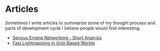# Articles

Sometimes I write articles to summarize some of my thought process and parts of development cycle I believe people would find interesting.

- [Serious Engine Networking - Short Analysis](/articles/serious-engine-networking-analysis)
- [Fast Lightmapping in Grid-Based Worlds](/articles/grid-lightmaps)